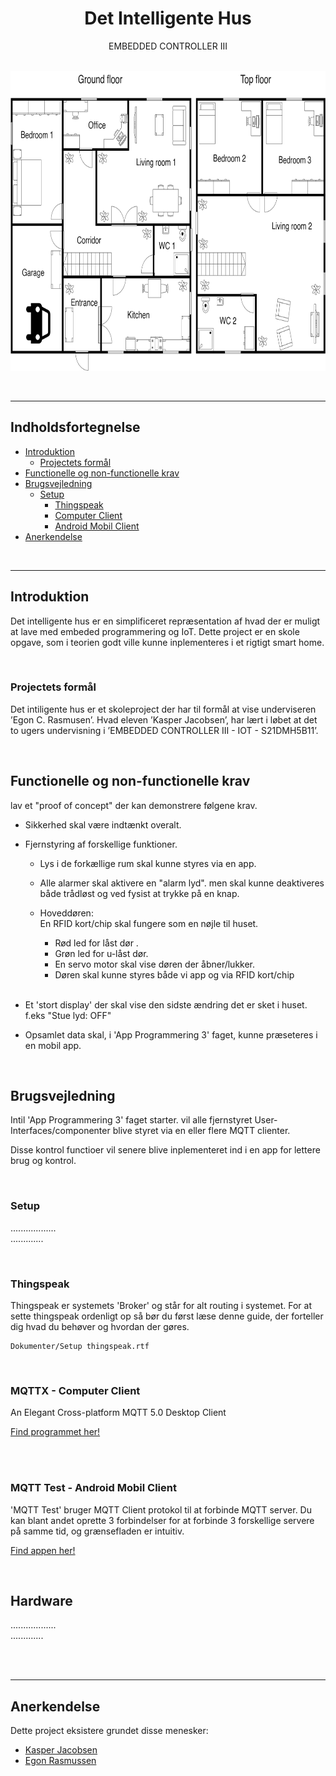 <!-- PROJECT LOGO -->
<div align="center">
  <h1>Det Intelligente Hus</h1>
  <p>EMBEDDED CONTROLLER III</p><br />

  <img src="Billeder/Floor plan.png" alt="Floor plan" width="720" height="480">
</div>

<p>
<br/>
</p>

___

## Indholdsfortegnelse

* [Introduktion](#Introduktion)
    * [Projectets formål](#Projectets-formål)
* [Functionelle og non-functionelle krav](#Functionelle-og-non-functionelle-krav)
* [Brugsvejledning](#Brugsvejledning)
    * [Setup](#Setup)
        * [Thingspeak](#Thingspeak)
        * [Computer Client](#MQTTX---Computer-Client)
        * [Android Mobil Client](#MQTT-Test---Android-Mobil-Client)
* [Anerkendelse](#Anerkendelse)

<p>
<br/>
</p>

___

## Introduktion

Det intelligente hus er en simplificeret repræsentation af hvad der er muligt at lave med embeded programmering og IoT. Dette project er en skole opgave, som i teorien godt ville kunne inplementeres i et rigtigt smart home. 

<p>
<br/>
</p>

### Projectets formål

Det intiligente hus er et skoleproject der har til formål at vise underviseren ’Egon C. Rasmusen’. Hvad eleven ’Kasper Jacobsen’, har lært i løbet at det to ugers undervisning i ’EMBEDDED CONTROLLER III - IOT - S21DMH5B11’.

<p>
<br/>
</p>

## Functionelle og non-functionelle krav

lav et "proof of concept" der kan demonstrere følgene krav. 

* Sikkerhed skal være indtænkt overalt.

* Fjernstyring af forskellige funktioner.

    * Lys i de forkællige rum skal kunne styres via en app.

    * Alle alarmer skal aktivere en "alarm lyd". men skal kunne deaktiveres både trådløst og ved fysist at trykke på en knap.

    * Hoveddøren: <br/>
    En RFID kort/chip skal fungere som en nøjle til huset. 
        * Rød led for låst dør .
        * Grøn led for u-låst dør.
        * En servo motor skal vise døren der åbner/lukker.
        * Døren skal kunne styres både vi app og via RFID kort/chip
        <br/>

* Et 'stort display' der skal vise den sidste ændring det er sket i huset. f.eks "Stue lyd: OFF"

* Opsamlet data skal, i 'App Programmering 3' faget, kunne præseteres i en mobil app.

<p>
<br/>
</p>

## Brugsvejledning

Intil 'App Programmering 3' faget starter. vil alle fjernstyret User-Interfaces/componenter blive styret via en eller flere MQTT clienter. 

Disse kontrol functioer vil senere blive inplementeret ind i en app for lettere brug og kontrol.

<p>
<br/>
</p>

### Setup
..................<br/>
.............<br/>

<p>
<br/>
</p>

### Thingspeak
Thingspeak er systemets 'Broker' og står for alt routing i systemet. 
For at sette thingspeak ordenligt op så bør du først læse denne guide, der forteller dig hvad du behøver og hvordan der gøres. <br/> 
```
Dokumenter/Setup thingspeak.rtf
```
<p>
<br/>
</p>

### MQTTX - Computer Client
An Elegant Cross-platform MQTT 5.0 Desktop Client<br/>

[Find programmet her!](https://mqttx.app/)

<p>
<br/><br/>
</p>


### MQTT Test - Android Mobil Client
'MQTT Test' bruger MQTT Client protokol til at forbinde MQTT server. Du kan blant andet oprette 3 forbindelser for at forbinde 3 forskellige servere på samme tid, og grænsefladen er intuitiv.<br/>

[Find appen her!](https://play.google.com/store/apps/details?id=org.thinhlt.mqtttesttool&hl=da&gl=US)

<p>
<br/>
</p>

## Hardware
..................<br/>
.............<br/>

<p>
<br/><br/>
</p>

___

## Anerkendelse

Dette project eksistere grundet disse menesker:

* [Kasper Jacobsen](https://github.com/Moonshine42tech)
* [Egon Rasmussen](https://github.com/EgonRasmussen)

